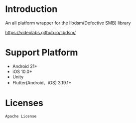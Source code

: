 # Introduction

An all platform wrapper for the libdsm(Defective SMB) library 

https://videolabs.github.io/libdsm/


# Support Platform

* Android 21+
* iOS 10.0+
* Unity
* Flutter(Android、iOS) 3.19.1+

# Licenses

```
Apache License
```